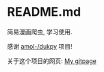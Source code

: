 # README.md

简易漫画爬虫, 学习使用. 

感谢 [amol-/dukpy](https://github.com/amol-/dukpy) 项目!

关于这个项目的网页: [My gitpage](https://wzdlc1996.github.io/artic/other/mangaspider/)